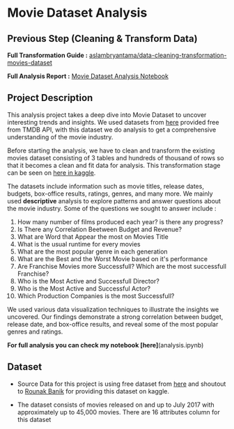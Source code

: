 # Movie Dataset Analysis

## Previous Step (Cleaning & Transform Data)

**Full Transformation Guide :** [aslambryantama/data-cleaning-transformation-movies-dataset](https://www.kaggle.com/code/aslambryantama/data-cleaning-transformation-movies-dataset)

**Full Analysis Report :** [Movie Dataset Analysis Notebook](analysis.ipynb)

## Project Description
This analysis project takes a deep dive into Movie Dataset to uncover interesting trends and insights. We used datasets from [here](https://www.kaggle.com/datasets/rounakbanik/the-movies-dataset) provided free from TMDB API, with this dataset we do analysis to get a comprehensive understanding of the movie industry. 

Before starting the analysis, we have to clean and transform the existing movies dataset consisting of 3 tables and hundreds of thousand of rows so that it becomes a clean and fit data for analysis. This transformation stage can be seen on [here in kaggle](https://www.kaggle.com/code/aslambryantama/data-cleaning-transformation-movies-dataset).

The datasets include information such as movie titles, release dates, budgets, box-office results, ratings, genres, and many more. We mainly used **descriptive** analysis to explore patterns and answer questions about the movie industry. Some of the questions we sought to answer include : 
1. How many number of films produced each year? is there any progress?
2. Is There any Correlation Beetween Budget and Revenue?
3. What are Word that Appear the most on Movies Title
4. What is the usual runtime for every movies
5. What are the most popular genre in each generation
6. What are the Best and the Worst Movie based on it's performance
7. Are Franchise Movies more Successfull? Which are the most successfull Franchise?
8. Who is the Most Active and Successfull Director?
10. Who is the Most Active and Successful Actor?
11. Which Production Companies is the most Successfull?

We used various data visualization techniques to illustrate the insights we uncovered. Our findings demonstrate a strong correlation between budget, release date, and box-office results, and reveal some of the most popular genres and ratings. 

**For full analysis you can check my notebook [here]**(analysis.ipynb)

## Dataset

* Source Data for this project is using free dataset from [here](https://www.kaggle.com/datasets/rounakbanik/the-movies-dataset) and shoutout to [Rounak Banik](https://www.kaggle.com/rounakbanik) for providing this dataset on kaggle.

* The dataset consists of movies released on and up to July 2017 with approximately up to 45,000 movies. There are 16 attributes column for this dataset